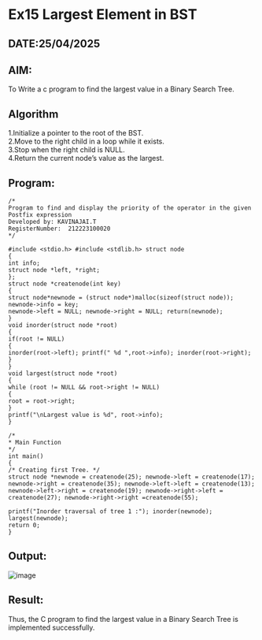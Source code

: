 # Ex15 Largest Element in BST
## DATE:25/04/2025
## AIM:
To Write a c program to find the largest value in a Binary Search Tree.

## Algorithm
1.Initialize a pointer to the root of the BST.<br/>
2.Move to the right child in a loop while it exists.<br/>
3.Stop when the right child is NULL.<br/>
4.Return the current node’s value as the largest.<br/>


## Program:
```
/*
Program to find and display the priority of the operator in the given Postfix expression
Developed by: KAVINAJAI.T
RegisterNumber:  212223100020
*/

#include <stdio.h> #include <stdlib.h> struct node
{
int info;
struct node *left, *right;
};
struct node *createnode(int key)
{
struct node*newnode = (struct node*)malloc(sizeof(struct node)); newnode->info = key;
newnode->left = NULL; newnode->right = NULL; return(newnode);
}
void inorder(struct node *root)
{
if(root != NULL)
{
inorder(root->left); printf(" %d ",root->info); inorder(root->right);
}
}
void largest(struct node *root)
{
while (root != NULL && root->right != NULL)
{
root = root->right;
}
printf("\nLargest value is %d", root->info);
}
 
/*
* Main Function
*/
int main()
{
/* Creating first Tree. */
struct node *newnode = createnode(25); newnode->left = createnode(17); newnode->right = createnode(35); newnode->left->left = createnode(13); newnode->left->right = createnode(19); newnode->right->left = createnode(27); newnode->right->right =createnode(55);

printf("Inorder traversal of tree 1 :"); inorder(newnode); largest(newnode);
return 0;
}
```

## Output:

![image](https://github.com/user-attachments/assets/fd422b28-0fe2-4632-b1f1-0b2f815c71ec)



## Result:
Thus, the C program to find the largest value in a Binary Search Tree is implemented successfully.
